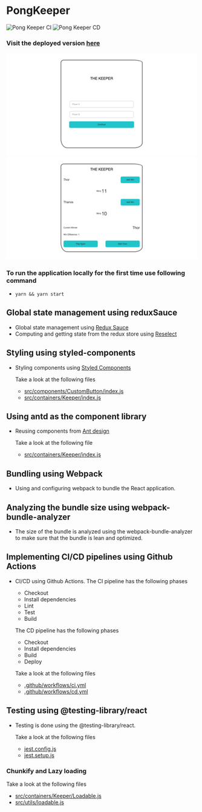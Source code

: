 # PongKeeper
![Pong Keeper CI](https://github.com/tap0212/pongKeeper/workflows/Pong%20Keeper%20CI/badge.svg)
![Pong Keeper CD](https://github.com/tap0212/pongKeeper/workflows/Pong%20Keeper%20CD/badge.svg)

### Visit the deployed version [here](https://tap0212.github.io/pongKeeper)
![](https://github.com/tap0212/pongKeeper/blob/master/screen1.png)
![](https://github.com/tap0212/pongKeeper/blob/master/screen2.png)

### To run the application locally for the first time use following command
- `yarn && yarn start`
## Global state management using reduxSauce

- Global state management using [Redux Sauce](https://github.com/infinitered/reduxsauce)
- Computing and getting state from the redux store using [Reselect](https://github.com/reduxjs/reselect)

## Styling using styled-components

- Styling components using [Styled Components](https://styled-components.com)

  Take a look at the following files

  - [src/components/CustomButton/index.js](src/components/CustomButton/index.js)
  - [src/containers/Keeper/index.js](src/containers/Keeper/index.js)

## Using antd as the component library

- Reusing components from [Ant design](https://ant.design)

  Take a look at the following file

  - [src/containers/Keeper/index.js](src/containers/Keeper/index.js)

## Bundling using Webpack

- Using and configuring webpack to bundle the React application.

## Analyzing the bundle size using webpack-bundle-analyzer

- The size of the bundle is analyzed using the webpack-bundle-analyzer to make sure that the bundle is lean and optimized.

## Implementing CI/CD pipelines using Github Actions

- CI/CD using Github Actions.
  The CI pipeline has the following phases
  - Checkout
  - Install dependencies
  - Lint
  - Test
  - Build

  The CD pipeline has the following phases
  - Checkout
  - Install dependencies
  - Build
  - Deploy

  Take a look at the following files
  - [.github/workflows/ci.yml](.github/workflows/ci.yml)
  - [.github/workflows/cd.yml](.github/workflows/cd.yml)

## Testing using @testing-library/react

- Testing is done using the @testing-library/react.

  Take a look at the following files
  - [jest.config.js](jest.config.js)
  - [jest.setup.js](jest.setup.js)

### Chunkify and Lazy loading

Take a look at the following files
- [src/containers/Keeper/Loadable.js](src/containers/Keeper/Loadable.js)
- [src/utils/loadable.js](src/utils/loadable.js)
